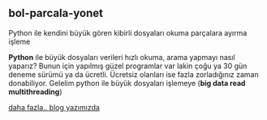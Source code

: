 ## bol-parcala-yonet
Python ile kendini büyük gören kibirli dosyaları okuma parçalara ayırma işleme

<b>Python</b> ile büyük dosyaları verileri hızlı okuma, arama yapmayı nasıl yaparız? 
Bunun için yapılmış güzel programlar var lakin çoğu ya 30 gün deneme sürümü ya da ücretli. 
Ücretsiz olanları ise fazla zorladığınız zaman donabiliyor. 
Gelelim python ile büyük dosyaları işlemeye (<b>big data read multithreading</b>)

[daha fazla.. blog yazımızda](https://goo.gl/R7TVc8)
